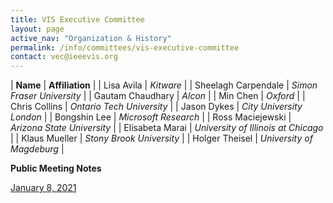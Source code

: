 ```yaml
---
title: VIS Executive Committee
layout: page
active_nav: "Organization & History"
permalink: /info/committees/vis-executive-committee
contact: vec@ieeevis.org
---
```


| **Name** | **Affiliation** |
| Lisa Avila | *Kitware* |
| Sheelagh Carpendale | *Simon Fraser University* |
| Gautam Chaudhary | *Alcon* |
| Min Chen | *Oxford* |
| Chris Collins | *Ontario Tech University* |
| Jason Dykes | *City University London* |
| Bongshin Lee | *Microsoft Research* |
| Ross Maciejewski | *Arizona State University* |
| Elisabeta Marai | *University of Illinois at Chicago* |
| Klaus Mueller | *Stony Brook University* |
| Holger Theisel | *University of Magdeburg* |

**Public Meeting Notes**  

[January 8, 2021](https://drive.google.com/file/d/1EpkiQWEfc0hMx56sbK8bbQe_bgBU0cwp/view?usp=sharing)
